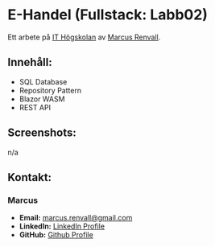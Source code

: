 # E-Handel (Fullstack: Labb02)

Ett arbete på [IT Högskolan](https://www.iths.se/) av [Marcus Renvall](https://github.com/llavner).


## Innehåll:
-  SQL Database
-  Repository Pattern
-  Blazor WASM
-  REST API


## Screenshots:
n/a


## Kontakt:

### Marcus
- **Email:** [marcus.renvall@gmail.com](mailto:marcus.renvall@gmail.com)
- **LinkedIn:** [LinkedIn Profile](http://www.linkedin.com/in/marcus-renvall-4b5422324)
- **GitHub:** [Github Profile](https://github.com/llavner)
